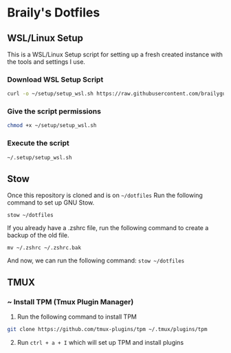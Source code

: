 # Braily's Dotfiles

## WSL/Linux Setup

This is a WSL/Linux Setup script for setting up a fresh created instance with the tools and settings I use.

### Download WSL Setup Script
```bash
curl -o ~/setup/setup_wsl.sh https://raw.githubusercontent.com/brailyguzman/dotfiles/refs/heads/main/scripts/setup/setup_wsl.sh
```

### Give the script permissions

```bash
chmod +x ~/setup/setup_wsl.sh
```

### Execute the script
```bash
~/.setup/setup_wsl.sh
```

## Stow
Once this repository is cloned and is on `~/dotfiles`
Run the following command to set up GNU Stow.

`stow ~/dotfiles`

If you already have a .zshrc file, run the following command to create a backup of the old file.
```
mv ~/.zshrc ~/.zshrc.bak
```
And now, we can run the following command:
`stow ~/dotfiles`

## TMUX

### ~ Install TPM (Tmux Plugin Manager)

1. Run the following command to install TPM
```bash
git clone https://github.com/tmux-plugins/tpm ~/.tmux/plugins/tpm
```

2. Run `ctrl + a + I` which will set up TPM and install plugins
